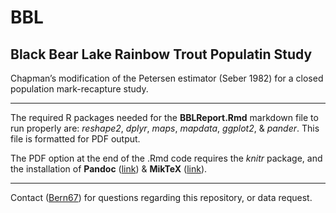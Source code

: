 BBL
===
Black Bear Lake Rainbow Trout Populatin Study
---

Chapman’s modification of the Petersen estimator (Seber 1982) for a closed population mark-recapture study.

___
The required R packages needed for the **BBLReport.Rmd** markdown file to run properly are: *reshape2*, *dplyr*, *maps*, *mapdata*, *ggplot2*, & *pander*. This file is formatted for PDF output.

The PDF option at the end of the .Rmd code requires the *knitr* package, and the installation of **Pandoc** ([link](https://github.com/jgm/pandoc/releases)) & **MikTeX** ([link](http://miktex.org/)).

___
Contact ([Bern67](<h2o.bern@gmail.com>)) for questions regarding this repository, or data request.

